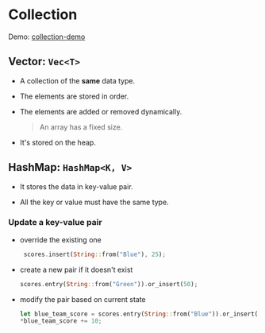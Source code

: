# Collection

Demo: [collection-demo](./collection-demo/)

## Vector: `Vec<T>`

- A collection of the **same** data type.

- The elements are stored in order.

- The elements are added or removed dynamically.

  > An array has a fixed size.

- It's stored on the heap.

## HashMap: `HashMap<K, V>`

- It stores the data in key-value pair.

- All the key or value must have the same type.

### Update a key-value pair

- override the existing one

  ```rust
   scores.insert(String::from("Blue"), 25);
  ```

- create a new pair if it doesn't exist

  ```rust
  scores.entry(String::from("Green")).or_insert(50);
  ```

- modify the pair based on current state

  ```rust
  let blue_team_score = scores.entry(String::from("Blue")).or_insert(0);
  *blue_team_score += 10;
  ```
